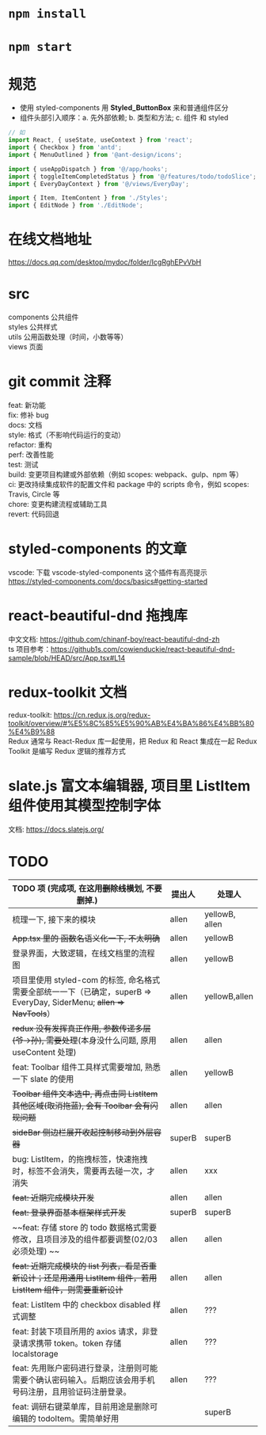 # `npm install`

# `npm start`

# 规范

- 使用 styled-components 用 **Styled_ButtonBox** 来和普通组件区分
- 组件头部引入顺序：a. 先外部依赖; b. 类型和方法; c. 组件 和 styled

```js
// 如
import React, { useState, useContext } from 'react';
import { Checkbox } from 'antd';
import { MenuOutlined } from '@ant-design/icons';

import { useAppDispatch } from '@/app/hooks';
import { toggleItemCompletedStatus } from '@/features/todo/todoSlice';
import { EveryDayContext } from '@/views/EveryDay';

import { Item, ItemContent } from './Styles';
import { EditNode } from './EditNode';
```

# 在线文档地址

https://docs.qq.com/desktop/mydoc/folder/IcgRghEPvVbH

# src

components 公共组件\
styles 公共样式\
utils 公用函数处理（时间，小数等等）\
views 页面

# git commit 注释

feat: 新功能\
fix: 修补 bug\
docs: 文档\
style: 格式（不影响代码运行的变动）\
refactor: 重构 \
perf: 改善性能 \
test: 测试 \
build: 变更项目构建或外部依赖（例如 scopes: webpack、gulp、npm 等）\
ci: 更改持续集成软件的配置文件和 package 中的 scripts 命令，例如 scopes: Travis, Circle 等 \
chore: 变更构建流程或辅助工具 \
revert: 代码回退

# styled-components 的文章

vscode: 下载 vscode-styled-components 这个插件有高亮提示\
https://styled-components.com/docs/basics#getting-started

# react-beautiful-dnd 拖拽库

中文文档: https://github.com/chinanf-boy/react-beautiful-dnd-zh \
ts 项目参考：https://github1s.com/cowienduckie/react-beautiful-dnd-sample/blob/HEAD/src/App.tsx#L14

# redux-toolkit 文档

redux-toolkit: https://cn.redux.js.org/redux-toolkit/overview/#%E5%8C%85%E5%90%AB%E4%BA%86%E4%BB%80%E4%B9%88 \
Redux 通常与 React-Redux 库一起使用，把 Redux 和 React 集成在一起
Redux Toolkit 是编写 Redux 逻辑的推荐方式

# slate.js 富文本编辑器, 项目里 ListItem 组件使用其模型控制字体

文档: https://docs.slatejs.org/

# TODO

| TODO 项 (完成项, 在这用~~删除线~~横划, 不要删掉.)                                                                      | 提出人 | 处理人         |
| ---------------------------------------------------------------------------------------------------------------------- | ------ | -------------- |
| 梳理一下, 接下来的模块                                                                                                 | allen  | yellowB, allen |
| ~~App.tsx 里的 函数名语义化一下, 不太明确~~                                                                            | allen  | yellowB        |
| 登录界面，大致逻辑，在线文档里的流程图                                                                                 | allen  | yellowB        |
| 项目里使用 styled-com 的标签, 命名格式需要全部统一一下（已确定，superB => EveryDay, SiderMenu; ~~allen => NavTools~~） | allen  | yellowB,allen  |
| ~~redux 没有发挥真正作用, 参数传递多层(爷->孙), 需要处理~~(本身没什么问题, 原用 useContent 处理)                       | allen  | allen          |
| feat: Toolbar 组件工具样式需要增加, 熟悉一下 slate 的使用                                                              | allen  | yellowB        |
| ~~Toolbar 组件文本选中, 再点击同 ListItem 其他区域(取消拖蓝), 会有 Toolbar 会有闪现问题~~                              | allen  | allen          |
| ~~sideBar 侧边栏展开收起控制移动到外层容器~~                                                                           | superB | superB         |
| bug: ListItem，的拖拽标签，快速拖拽时，标签不会消失，需要再去碰一次，才消失                                            | allen  | xxx            |
| ~~feat: 近期完成模块开发~~                                                                                             | allen  | allen          |
| ~~feat: 登录界面基本框架样式开发~~                                                                                     | superB | superB         |
| ~~feat: 存储 store 的 todo 数据格式需要修改，且项目涉及的组件都要调整(02/03 必须处理) ~~                               | allen  | allen          |
| ~~feat: 近期完成模块的 list 列表，看是否重新设计；还是用通用 ListItem 组件，若用 ListItem 组件，则需要重新设计~~       | allen  | allen          |
| feat: ListItem 中的 checkbox disabled 样式调整                                                                         | allen  | ???            |
| feat: 封装下项目所用的 axios 请求，非登录请求携带 token。token 存储 localstorage                                       | allen  | ???            |
| feat: 先用账户密码进行登录，注册则可能需要个确认密码输入。后期应该会用手机号码注册，且用验证码注册登录。               | allen  | ???            |
| feat: 调研右键菜单库，目前用途是删除可编辑的 todoItem。需简单好用                                                      |        | superB         |
